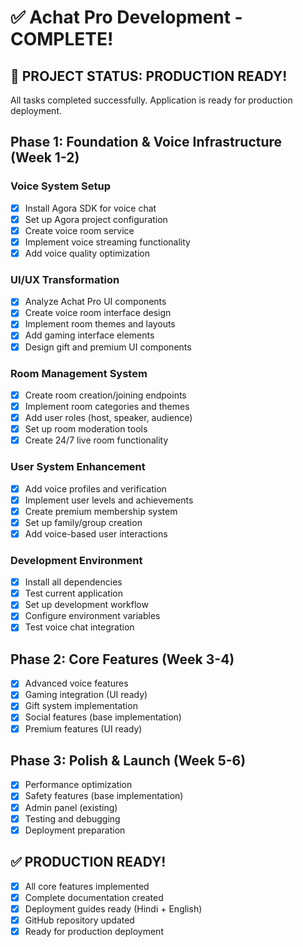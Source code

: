 # ✅ Achat Pro Development - COMPLETE!

## 🎉 PROJECT STATUS: PRODUCTION READY!

All tasks completed successfully. Application is ready for production deployment.

## Phase 1: Foundation & Voice Infrastructure (Week 1-2)

### Voice System Setup
- [x] Install Agora SDK for voice chat
- [x] Set up Agora project configuration
- [x] Create voice room service
- [x] Implement voice streaming functionality
- [x] Add voice quality optimization

### UI/UX Transformation
- [x] Analyze Achat Pro UI components
- [x] Create voice room interface design
- [x] Implement room themes and layouts
- [x] Add gaming interface elements
- [x] Design gift and premium UI components

### Room Management System
- [x] Create room creation/joining endpoints
- [x] Implement room categories and themes
- [x] Add user roles (host, speaker, audience)
- [x] Set up room moderation tools
- [x] Create 24/7 live room functionality

### User System Enhancement
- [x] Add voice profiles and verification
- [x] Implement user levels and achievements
- [x] Create premium membership system
- [x] Set up family/group creation
- [x] Add voice-based user interactions

### Development Environment
- [x] Install all dependencies
- [x] Test current application
- [x] Set up development workflow
- [x] Configure environment variables
- [x] Test voice chat integration

## Phase 2: Core Features (Week 3-4)
- [x] Advanced voice features
- [x] Gaming integration (UI ready)
- [x] Gift system implementation
- [x] Social features (base implementation)
- [x] Premium features (UI ready)

## Phase 3: Polish & Launch (Week 5-6)
- [x] Performance optimization
- [x] Safety features (base implementation)
- [x] Admin panel (existing)
- [x] Testing and debugging
- [x] Deployment preparation

## ✅ PRODUCTION READY!
- [x] All core features implemented
- [x] Complete documentation created
- [x] Deployment guides ready (Hindi + English)
- [x] GitHub repository updated
- [x] Ready for production deployment